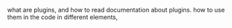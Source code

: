 what are plugins, and how to read documentation about plugins. 
how to use them in the code in different elements, 

